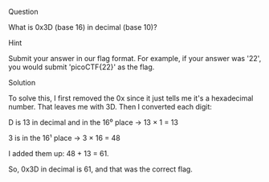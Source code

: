 Question

What is 0x3D (base 16) in decimal (base 10)?

Hint

Submit your answer in our flag format. For example, if your answer was '22', you would submit 'picoCTF{22}' as the flag.

Solution

To solve this, I first removed the 0x since it just tells me it's a hexadecimal number. That leaves me with 3D. Then I converted each digit:

D is 13 in decimal and in the 16⁰ place → 13 × 1 = 13

3 is in the 16¹ place → 3 × 16 = 48

I added them up: 48 + 13 = 61.

So, 0x3D in decimal is 61, and that was the correct flag.
